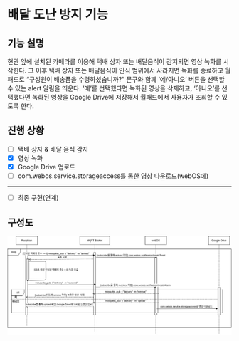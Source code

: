 # 배달 도난 방지 기능
## 기능 설명
현관 앞에 설치된 카메라를 이용해 택배 상자 또는 배달음식이 감지되면 영상 녹화를 시작한다. 그 이후 택배 상자 또는 배달음식이 인식 범위에서 사라지면 녹화를 종료하고 월패드로 “구성원이 배송품을 수령하셨습니까?” 문구와 함께 ‘예/아니오’ 버튼을 선택할 수 있는 alert 알림을 띄운다. ‘예’를 선택했다면 녹화된 영상을 삭제하고, ‘아니오’를 선택했다면 녹화된 영상을 Google Drive에 저장해서 월패드에서 사용자가 조회할 수 있도록 한다. 

## 진행 상황

- [ ] 택배 상자 & 배달 음식 감지
- [X] 영상 녹화 
- [X] Google Drive 업로드
- [ ] com.webos.service.storageaccess를 통한 영상 다운로드(webOS에)
---
- [ ] 최종 구현(연계)

## 구성도

![구성도](delivery.jpg)
